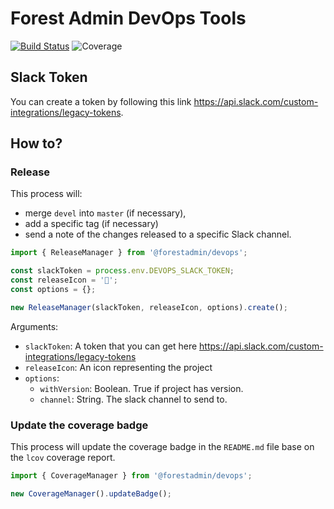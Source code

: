 # Forest Admin DevOps Tools
[![Build Status](https://travis-ci.com/ForestAdmin/devops.svg?token=GhLkKxborSQok42EpFsc&branch=devel)](https://travis-ci.org/ForestAdmin/devops)
![Coverage](https://img.shields.io/badge/coverage-99%25%0A-success)

## Slack Token
You can create a token by following this link https://api.slack.com/custom-integrations/legacy-tokens.

## How to?

### Release
This process will:
- merge `devel` into `master` (if necessary),
- add a specific tag (if necessary)
- send a note of the changes released to a specific Slack channel.

```JavaScript
import { ReleaseManager } from '@forestadmin/devops';

const slackToken = process.env.DEVOPS_SLACK_TOKEN;
const releaseIcon = '🌱';
const options = {};

new ReleaseManager(slackToken, releaseIcon, options).create();
```

Arguments:
- `slackToken`: A token that you can get here https://api.slack.com/custom-integrations/legacy-tokens
- `releaseIcon`: An icon representing the project
- `options`:
  - `withVersion`: Boolean. True if project has version.
  - `channel`: String. The slack channel to send to.

### Update the coverage badge
This process will update the coverage badge in the `README.md` file base on the `lcov` coverage report.

```JavaScript
import { CoverageManager } from '@forestadmin/devops';

new CoverageManager().updateBadge();
```
